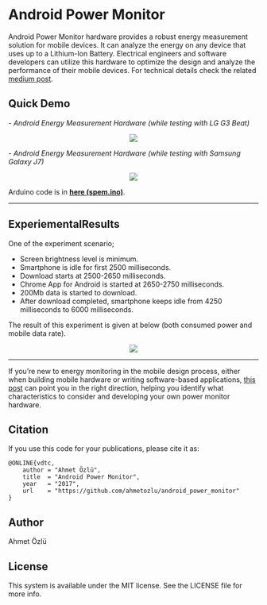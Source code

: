 # Android Power Monitor
Android Power Monitor hardware provides a robust energy measurement solution for mobile devices. It can analyze the energy on any device that uses up to a Lithium-Ion Battery. Electrical engineers and software developers can utilize this hardware to optimize the design and analyze the performance of their mobile devices. For technical details check the related [medium post](https://medium.com/@ahmetozlu93/designing-and-developing-smartphone-power-monitor-hardware-61eb5a3ee0ce). 

## Quick Demo
*- Android Energy Measurement Hardware (while testing with LG G3 Beat)*
<p align="center">
  <img src="https://user-images.githubusercontent.com/22610163/33978373-69344cf0-e0b0-11e7-9cf8-e3af3af64915.gif">
</p>

*- Android Energy Measurement Hardware (while testing with Samsung Galaxy J7)*
<p align="center">
  <img src="https://user-images.githubusercontent.com/22610163/33978086-0471949a-e0af-11e7-8111-eb0ff2f964d4.gif">
</p>

Arduino code is in [**here (spem.ino)**](https://github.com/ahmetozlu/android_power_monitor/blob/master/spem.ino).

---
## ExperiementalResults

One of the experiment scenario;
- Screen brightness level is minimum.
- Smartphone is idle for first 2500 milliseconds.
- Download starts at 2500-2650 milliseconds.
- Chrome App for Android is started at 2650-2750 milliseconds.
- 200Mb data is started to download.
- After download completed, smartphone keeps idle from 4250 milliseconds to 6000 milliseconds.

The result of this experiment is given at below (both consumed power and mobile data rate).

<p align="center">
  <img src="https://user-images.githubusercontent.com/22610163/33150206-87346b32-cfe3-11e7-9e79-1125709c6408.jpeg">
</p>

---

If you’re new to energy monitoring in the mobile design process, either when building mobile hardware or writing software-based applications, [this post](https://medium.com/@ahmetozlu93/designing-and-developing-smartphone-power-monitor-hardware-61eb5a3ee0ce) can point you in the right direction, helping you identify what characteristics to consider and developing your own power monitor hardware.

## Citation
If you use this code for your publications, please cite it as:

    @ONLINE{vdtc,
        author = "Ahmet Özlü",
        title  = "Android Power Monitor",
        year   = "2017",
        url    = "https://github.com/ahmetozlu/android_power_monitor"
    }

## Author
Ahmet Özlü

## License
This system is available under the MIT license. See the LICENSE file for more info.

